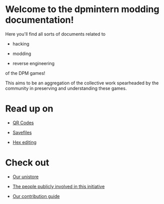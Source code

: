 # Welcome to the dpmintern modding documentation!
Here you'll find all sorts of documents related to

- hacking

- modding

- reverse engineering

of the DPM games!

This aims to be an aggregation of the collective work spearheaded by the community in preserving and understanding these games.

# Read up on

- [QR Codes](./qr)

- [Savefiles](./saves)

- [Hex editing](./hex)

# Check out

- [Our unistore](./db)

- [The people publicly involved in this initiative](https://github.com/orgs/dpmintern/people)

- [Our contribution guide](./CONTRIBUTING.md)
